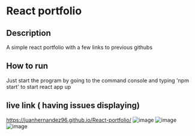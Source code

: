 # React portfolio

## Description
A simple react portfolio with a few links to previous githubs 

## How to run
Just start the program by going to the command console and typing 'npm start' to start react app up

## live link ( having issues displaying)
https://juanhernandez96.github.io/React-portfolio/
![image](https://user-images.githubusercontent.com/82243388/134988934-9872ef7b-8d2c-40ab-bde6-86bb43640b3e.png)
![image](https://user-images.githubusercontent.com/82243388/134988950-a5b5a45b-7d36-441b-82a6-3916ea8dbd66.png)
![image](https://user-images.githubusercontent.com/82243388/134988967-a0250996-0f21-49f4-b767-492d7fce1fdd.png)
